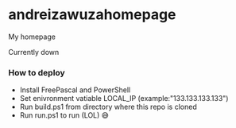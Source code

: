 # andreizawuzahomepage

My homepage

Currently down

### How to deploy

  * Install FreePascal and PowerShell
  * Set enivronment vatiable LOCAL_IP (example:"133.133.133.133")
  * Run build.ps1 from directory where this repo is cloned
  * Run run.ps1 to run (LOL) :sweat_smile:
